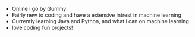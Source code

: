 - Online i go by Gummy
- Fairly new to coding and have a extensive intrest in machine learning
- Currently learning Java and Python, and what i can on machine learning
- love coding fun projects!

<!---
GummyC/GummyC is a ✨ special ✨ repository because its `README.md` (this file) appears on your GitHub profile.
You can click the Preview link to take a look at your changes.
--->

